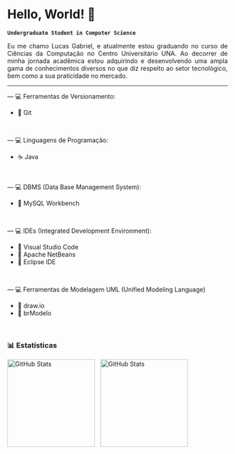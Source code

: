 # Hello, World! 👋

**`Undergraduate Student in Computer Science`**

<p align="justify">
  Eu me chamo Lucas Gabriel, e atualmente estou graduando no curso de Ciências da Computação no Centro Universitário UNA. Ao decorrer de minha jornada acadêmica estou adquirindo e desenvolvendo uma ampla gama de conhecimentos diversos no que diz respeito ao setor tecnológico, bem como a sua praticidade no mercado.
</p>

---

— 💻 Ferramentas de Versionamento:
- 🔸 Git

<br>

— 💻 Linguagens de Programação:
- ☕ Java

<br>

— 💻 DBMS (Data Base Management System):
- 🐬 MySQL Workbench

<br>

— 💻 IDEs (Integrated Development Environment):
- 🔹 Visual Studio Code
- 🔹 Apache NetBeans
- 🔹 Eclipse IDE

<br>

— 💻 Ferramentas de Modelagem UML (Unified Modeling Language)
- 🔹 draw.io
- 🔹 brModelo

<br>

### 📊 Estatísticas

<p>
  <img 
    align="left" 
    alt="GitHub Stats" 
    height="200" 
    style="padding-right: 10px;" 
    src="https://github-readme-stats.vercel.app/api?username=LuuGab&show_icons=true&theme=tokyonight&include_all_commits=true&locale=pt-br" 
  />

<img 
      align="left" 
      alt="GitHub Stats" 
      height="200" 
      src="https://github-readme-stats.vercel.app/api/top-langs/?username=luugab&theme=tokyonight&layout=compact&custom_title=Tecnologias&langs_count=9" 
  />
